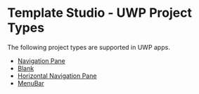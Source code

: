 # Template Studio - UWP Project Types

The following project types are supported in UWP apps.

- [Navigation Pane](./navigationpane.md)
- [Blank](./blank.md)
- [Horizontal Navigation Pane](./horizontalnavigationpane.md)
- [MenuBar](./menubar.md)
